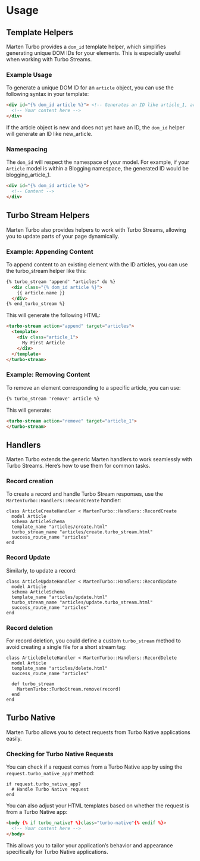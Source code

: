 # Usage

## Template Helpers

Marten Turbo provides a `dom_id` template helper, which simplifies generating unique DOM IDs for your elements. This is especially useful when working with Turbo Streams.

### Example Usage

To generate a unique DOM ID for an `article` object, you can use the following syntax in your template:

```html
<div id="{% dom_id article %}"> <!-- Generates an ID like article_1, article_2, etc. -->
  <!-- Your content here -->
</div>
```

If the article object is new and does not yet have an ID, the `dom_id` helper will generate an ID like new_article.

### Namespacing

The `dom_id` will respect the namespace of your model. For example, if your `Article` model is within a Blogging namespace, the generated ID would be blogging_article_1.

```html
<div id="{% dom_id article %}">
  <!-- Content -->
</div>
```

## Turbo Stream Helpers

Marten Turbo also provides helpers to work with Turbo Streams, allowing you to update parts of your page dynamically.

### Example: Appending Content

To append content to an existing element with the ID articles, you can use the turbo_stream helper like this:

```html
{% turbo_stream 'append' "articles" do %}
  <div class="{% dom_id article %}">
    {{ article.name }}
  </div>
{% end_turbo_stream %}
````

This will generate the following HTML:

```html
<turbo-stream action="append" target="articles">
  <template>
    <div class="article_1">
      My First Article
    </div>
  </template>
</turbo-stream>
```

### Example: Removing Content

To remove an element corresponding to a specific article, you can use:

```html
{% turbo_stream 'remove' article %}
```

This will generate:

```html
<turbo-stream action="remove" target="article_1">
</turbo-stream>
```

## Handlers

Marten Turbo extends the generic Marten handlers to work seamlessly with Turbo Streams. Here’s how to use them for common tasks.

### Record creation

To create a record and handle Turbo Stream responses, use the `MartenTurbo::Handlers::RecordCreate` handler:

```crystal
class ArticleCreateHandler < MartenTurbo::Handlers::RecordCreate
  model Article
  schema ArticleSchema
  template_name "articles/create.html"
  turbo_stream_name "articles/create.turbo_stream.html"
  success_route_name "articles"
end
```

### Record Update

Similarly, to update a record:

```crystal
class ArticleUpdateHandler < MartenTurbo::Handlers::RecordUpdate
  model Article
  schema ArticleSchema
  template_name "articles/update.html"
  turbo_stream_name "articles/update.turbo_stream.html"
  success_route_name "articles"
end
```

### Record deletion

For record deletion, you could define a custom `turbo_stream` method to avoid creating a single file for a short stream tag:

```crystal
class ArticleDeleteHandler < MartenTurbo::Handlers::RecordDelete
  model Article
  template_name "articles/delete.html"
  success_route_name "articles"

  def turbo_stream
    MartenTurbo::TurboStream.remove(record)
  end
end
```

## Turbo Native

Marten Turbo allows you to detect requests from Turbo Native applications easily.

### Checking for Turbo Native Requests

You can check if a request comes from a Turbo Native app by using the `request.turbo_native_app?` method:

```crystal
if request.turbo_native_app?
  # Handle Turbo Native request
end
```

You can also adjust your HTML templates based on whether the request is from a Turbo Native app:

```html
<body {% if turbo_native? %}class="turbo-native"{% endif %}>
  <!-- Your content here -->
</body>
```

This allows you to tailor your application’s behavior and appearance specifically for Turbo Native applications.
